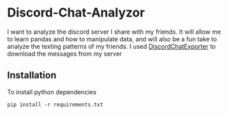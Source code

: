 # Discord-Chat-Analyzor
I want to analyze the discord server I share with my friends. It will allow me to learn pandas and how to manipulate data, and will also be a fun take to analyze the texting patterns of my friends. I used [DiscordChatExporter](https://github.com/Tyrrrz/DiscordChatExporter) to download the messages from my server

## Installation
To install python dependencies
```
pip install -r requirements.txt
```